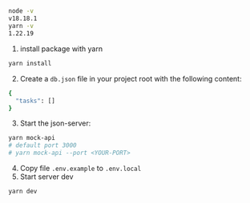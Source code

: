 ##

```bash
node -v
v18.18.1
yarn -v
1.22.19
```

1. install package with yarn

```bash
yarn install
```

2. Create a `db.json` file in your project root with the following content:

```bash
{
  "tasks": []
}
```

3. Start the json-server:

```bash
yarn mock-api
# default port 3000
# yarn mock-api --port <YOUR-PORT>
```

4. Copy file `.env.example` to `.env.local`
5. Start server dev

```bash
yarn dev
```
